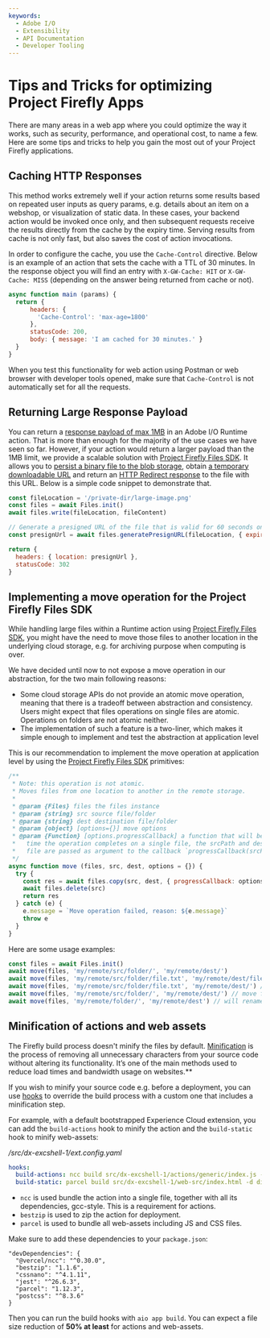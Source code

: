 ```yaml
---
keywords:
  - Adobe I/O
  - Extensibility
  - API Documentation
  - Developer Tooling
---
```


# Tips and Tricks for optimizing Project Firefly Apps

There are many areas in a web app where you could optimize the way it works, such as security, performance, and operational cost, to name a few. Here are some tips and tricks to help you gain the most out of your Project Firefly applications.

## Caching HTTP Responses

This method works extremely well if your action returns some results based on repeated user inputs as query params, e.g. details about an item on a webshop, or visualization of static data. In these cases, your backend action would be invoked once only, and then subsequent requests receive the results directly from the  cache by the expiry time. Serving results from cache is not only fast, but also saves the cost of action invocations.

In order to configure the cache, you use the `Cache-Control` directive. Below is an example of an action that sets the cache with a TTL of 30 minutes. In the response object you will find an entry with `X-GW-Cache: HIT` or `X-GW-Cache: MISS` (depending on the answer being returned from cache or not).

```javascript
async function main (params) {
  return {
      headers: {
        'Cache-Control': 'max-age=1800'
      },
      statusCode: 200,
      body: { message: 'I am cached for 30 minutes.' }
  }
}
```

When you test this functionality for web action using Postman or web browser with developer tools opened, make sure that `Cache-Control` is not automatically set for all the requests.

## Returning Large Response Payload

You can return a [response payload of max 1MB](/apis/experienceplatform/runtime/docs#!adobedocs/adobeio-runtime/master/guides/system_settings.md) in an Adobe I/O Runtime action. That is more than enough for the majority of the use cases we have seen so far. However, if your action would return a larger payload than the 1MB limit, we provide a scalable solution with [Project Firefly Files SDK](https://github.com/adobe/aio-lib-files). It allows you to [persist a binary file to the blob storage](https://github.com/adobe/aio-lib-files/blob/master/doc/api.md#Files+write), obtain [a temporary downloadable URL](https://github.com/adobe/aio-lib-files/blob/master/doc/api.md#Files+generatePresignURL) and return an [HTTP Redirect response](https://developer.mozilla.org/en-US/docs/Web/HTTP/Status/302) to the file with this URL. Below is a simple code snippet to demonstrate that.

```javascript
const fileLocation = '/private-dir/large-image.png'
const files = await Files.init()
await files.write(fileLocation, fileContent)

// Generate a presigned URL of the file that is valid for 60 seconds only
const presignUrl = await files.generatePresignURL(fileLocation, { expiryInSeconds: 60 })

return {
  headers: { location: presignUrl }, 
  statusCode: 302
}
```

## Implementing a move operation for the Project Firefly Files SDK

While handling large files within a Runtime action using [Project Firefly Files SDK](https://github.com/adobe/aio-lib-files), you might have the need to move those files to another location in the underlying cloud storage, e.g. for archiving purpose when computing is over.

We have decided until now to not expose a move operation in our abstraction, for the two main following reasons:

- Some cloud storage APIs do not provide an atomic move operation, meaning that there is a tradeoff between abstraction and consistency. Users might expect that files operations on single files are atomic. Operations on folders are not atomic neither.
- The implementation of such a feature is a two-liner, which makes it simple enough to implement and test the abstraction at application level

This is our recommendation to implement the move operation at application level by using the [Project Firefly Files SDK](https://github.com/adobe/aio-lib-files) primitives:

```javascript
/**
 * Note: this operation is not atomic.
 * Moves files from one location to another in the remote storage. 
 *  
 * @param {Files} files the files instance
 * @param {string} src source file/folder
 * @param {string} dest destination file/folder
 * @param {object} [options={}] move options
 * @param {Function} [options.progressCallback] a function that will be called every
 *   time the operation completes on a single file, the srcPath and destPath to the moved
 *   file are passed as argument to the callback `progressCallback(srcPath, destPath)`
 */
async function move (files, src, dest, options = {}) {
  try {
    const res = await files.copy(src, dest, { progressCallback: options.progressCallback })
    await files.delete(src)
    return res
  } catch (e) {
    e.message = `Move operation failed, reason: ${e.message}`
    throw e
  }
}
```

Here are some usage examples:

```javascript
const files = await Files.init()
await move(files, 'my/remote/src/folder/', 'my/remote/dest/')
await move(files, 'my/remote/src/folder/file.txt', 'my/remote/dest/file2.md') // will move and rename the file
await move(files, 'my/remote/src/folder/file.txt', 'my/remote/dest/') // will move file.txt to dest folder
await move(files, 'my/remote/src/folder/', 'my/remote/dest/') // move folder to the dest folder
await move(files, 'my/remote/folder/', 'my/remote/dest') // will rename folder to dest
```

## Minification of actions and web assets

The Firefly build process doesn't minify the files by default. 
[Minification](https://en.wikipedia.org/wiki/Minification_%28programming%29) is the process of removing all unnecessary characters from your source code without altering its functionality. 
It’s one of the main methods used to reduce load times and bandwidth usage on websites.**

If you wish to minify your source code e.g. before a deployment, you can use [hooks](app-hooks.md) to override the build process with a custom one that includes a minification step.

For example, with a default bootstrapped Experience Cloud extension, you can add the `build-actions` hook to minify the action and the `build-static` hook to minify web-assets:

*/src/dx-excshell-1/ext.config.yaml*

```yaml
hooks:
  build-actions: ncc build src/dx-excshell-1/actions/generic/index.js -o dist/dx-excshell-1/actions/generic-temp -m && bestzip dist/dx-excshell-1/actions/generic.zip dist/dx-excshell-1/actions/generic-temp/index.js
  build-static: parcel build src/dx-excshell-1/web-src/index.html -d dist/dx-excshell-1/web-prod
```   

* `ncc` is used bundle the action into a single file, together with all its dependencies, gcc-style. This is a requirement for actions.
* `bestzip` is used to zip the action for deployment.
* `parcel` is used to bundle all web-assets including JS and CSS files.

Make sure to add these dependencies to your `package.json`:
 
```
"devDependencies": {
  "@vercel/ncc": "^0.30.0",
  "bestzip": "1.1.6",
  "cssnano": "^4.1.11",
  "jest": "^26.6.3",
  "parcel": "1.12.3",
  "postcss": "^8.3.6" 
}
``` 

Then you can run the build hooks with `aio app build`. You can expect a file size reduction of **50% at least** for actions and web-assets.    